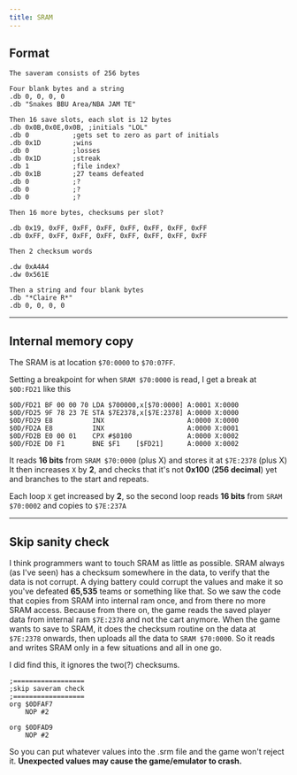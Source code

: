 ```yaml
---
title: SRAM
---
```


## Format
```
The saveram consists of 256 bytes

Four blank bytes and a string
.db 0, 0, 0, 0
.db "Snakes BBU Area/NBA JAM TE"

Then 16 save slots, each slot is 12 bytes
.db 0x0B,0x0E,0x0B,	;initials "LOL"
.db 0			;gets set to zero as part of initials
.db 0x1D		;wins
.db 0			;losses
.db 0x1D		;streak
.db 1			;file index?
.db 0x1B		;27 teams defeated
.db 0			;?
.db 0			;?
.db 0			;?

Then 16 more bytes, checksums per slot?

.db 0x19, 0xFF, 0xFF, 0xFF, 0xFF, 0xFF, 0xFF, 0xFF
.db 0xFF, 0xFF, 0xFF, 0xFF, 0xFF, 0xFF, 0xFF, 0xFF

Then 2 checksum words

.dw 0xA4A4
.dw 0x561E

Then a string and four blank bytes
.db "*Claire R*"
.db 0, 0, 0, 0
```

---

## Internal memory copy
The SRAM is at location ```$70:0000``` to ```$70:07FF```.

Setting a breakpoint for when ```SRAM $70:0000``` is read, I get a break at ```$0D:FD21``` like this

```
$0D/FD21 BF 00 00 70 LDA $700000,x[$70:0000] A:0001 X:0000
$0D/FD25 9F 78 23 7E STA $7E2378,x[$7E:2378] A:0000 X:0000
$0D/FD29 E8          INX                     A:0000 X:0000
$0D/FD2A E8          INX                     A:0000 X:0001
$0D/FD2B E0 00 01    CPX #$0100              A:0000 X:0002
$0D/FD2E D0 F1       BNE $F1    [$FD21]      A:0000 X:0002
```

It reads **16 bits** from ```SRAM $70:0000``` (plus X) and stores it at ```$7E:2378``` (plus X)
It then increases ```X``` by **2**, and checks that it's not **0x100** (**256 decimal**) yet
and branches to the start and repeats.

Each loop ```X``` get increased by **2**, so the second loop reads **16 bits** from ```SRAM $70:0002``` and copies to ```$7E:237A```

---

## Skip sanity check
I think programmers want to touch SRAM as little as possible. SRAM always (as I've seen) has a checksum somewhere in the data, to verify that the data is not corrupt. A dying battery could corrupt the values and make it so you've defeated **65,535** teams or something like that. So we saw the code that copies from SRAM into internal ram once, and from there no more SRAM access. Because from there on, the game reads the saved player data from internal ram ```$7E:2378``` and not the cart anymore. When the game wants to save to SRAM, it does the checksum routine on the data at ```$7E:2378``` onwards, then uploads all the data to ```SRAM $70:0000```. So it reads and writes SRAM only in a few situations and all in one go.

I did find this, it ignores the two(?) checksums.

```
;==================
;skip saveram check
;==================
org $0DFAF7
	NOP #2

org $0DFAD9
	NOP #2
```

So you can put whatever values into the .srm file and the game won't reject it. **Unexpected values may cause the game/emulator to crash.**

